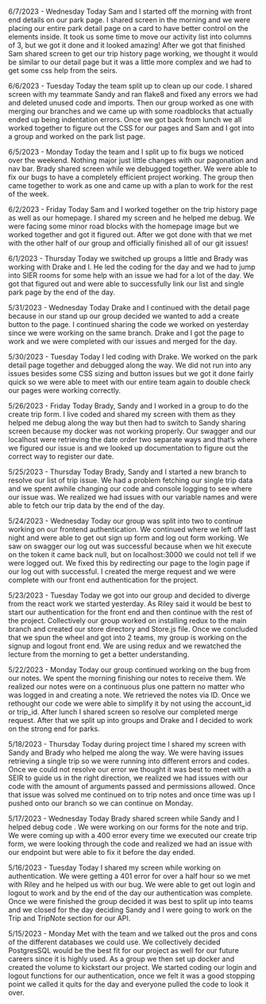 6/7/2023 - Wednesday
Today Sam and I started off the morning with front end details on our park page. I shared screen in the morning and we were placing our entire park detail page on a card to have better control on the elements inside. It took us some time to move our activity list into columns of 3, but we got it done and it looked amazing! After we got that finished Sam shared screen to get our trip history page working, we thought it would be similar to our detail page but it was a little more complex and we had to get some css help from the seirs.


6/6/2023 - Tuesday
Today the team split up to clean up our code. I shared screen with my teammate Sandy and ran flake8 and fixed any errors we had and deleted unused code and imports. Then our group worked as one with merging our branches and we came up with some roadblocks that actually ended up being indentation errors. Once we got back from lunch we all worked together to figure out the CSS for our pages and Sam and I got into a group and worked on the park list page.


6/5/2023 - Monday
Today the team and I split up to fix bugs we noticed over the weekend. Nothing major just little changes with our pagonation and nav bar. Brady shared screen while we debugged together. We were able to fix our bugs to have a completely efficient project working. The group then came together to work as one and came up with a plan to work for the rest of the week.


6/2/2023 - Friday
Today Sam and I worked together on the trip history page as well as our homepage. I shared my screen and he helped me debug. We were facing some minor road blocks with the homepage image but we worked together and got it figured out. After we got done with that we met with the other half of our group and officially finished all of our git issues! 


6/1/2023 - Thursday
Today we switched up groups a little and Brady was working with Drake and I. He led the coding for the day and we had to jump into SIER rooms for some help with an issue we had for a lot of the day. We got that figured out and were able to successfully link our list and single park page by the end of the day. 


5/31/2023 - Wednesday
Today Drake and I continued with the detail page because in our stand up our group decided we wanted to add a create button to the page. I continued sharing the code we worked on yesterday since we were working on the same branch. Drake and I got the page to work and we were completed with our issues and merged for the day. 


5/30/2023 - Tuesday 
Today I led coding with Drake. We worked on the park detail page together and debugged along the way. We did not run into any issues besides some CSS sizing and button issues but we got it done fairly quick so we were able to meet with our entire team again to double check our pages were working correctly. 


5/26/2023 - Friday
Today Brady, Sandy and I worked in a group to do the create trip form. I live coded and shared my screen with them as they helped me debug along the way but then had to switch to Sandy sharing screen because my docker was not working properly. Our swagger and our localhost were retrieving the date order two separate ways and that’s where we figured our issue is and we looked up documentation to figure out the correct way to register our date.


5/25/2023 - Thursday
Today Brady, Sandy and I started a new branch to resolve our list of trip issue. We had a problem fetching our single trip data and we spent awhile changing our code and console logging to see where our issue was. We realized we had issues with our variable names and were able to fetch our trip data by the end of the day.


5/24/2023 - Wednesday
Today our group was split into two to continue working on our frontend authentication. We continued where we left off last night and were able to get out sign up form and log out form working. We saw on swagger our log out was successful because when we hit execute on the token it came back null, but on localhost:3000 we could not tell if we were logged out. We fixed this by redirecting our page to the login page if our log out with successful. I created the merge request and we were complete with our front end authentication for the project.


5/23/2023 - Tuesday
Today we got into our group and decided to diverge from the react work we started yesterday. As Riley said it would be best to start our authentication for the front end and then continue with the rest of the project. Collectively our group worked on installing redux to the main branch and created our store directory and Store.js file. Once we concluded that we spun the wheel and got into 2 teams, my group is working on the signup and logout front end. We are using redux and we rewatched the lecture from the morning to get a better understanding. 


5/22/2023 - Monday
Today our group continued working on the bug from our notes. We spent the morning finishing our notes to receive them. We realized our notes were on a continuous plus one pattern no matter who was logged in and creating a note. We retrieved the notes via ID. Once we rethought our code we were able to simplify it by not using the account_id or trip_id. After lunch I shared screen so resolve our completed merge request. After that we split up into groups and Drake and I decided to work on the strong end for parks.


5/18/2023 - Thursday
Today during project time I shared my screen with Sandy and Brady who helped me along the way. We were having issues retrieving a single trip so we were running into different errors and codes. Once we could not resolve our error we thought it was best to meet with a SEIR to guide us in the right direction, we realized we had issues with our code with the amount of arguments passed and permissions allowed. Once that issue was solved me continued on to trip notes and once time was up I pushed onto our branch so we can continue on Monday. 


5/17/2023 - Wednesday
Today Brady shared screen while Sandy and I helped debug code . We were working on our forms for the note and trip. We were coming up with a 400 error every time we executed our create trip form, we were looking through the code and realized we had an issue with our endpoint but were able to fix it before the day ended. 


5/16/2023 - Tuesday
Today I shared my screen while working on authentication. We were getting a 401 error for over a half hour so we met with Riley and he helped us with our bug. We were able to get out login and logout to work and by the end of the day our authentication was complete. Once we were finished the group decided it was best to split up into teams and we closed for the day deciding Sandy and I were going to work on the Trip and TripNote section for our API.


5/15/2023 - Monday
Met with the team and we talked out the pros and cons of the different databases we could use. We collectively decided PostgresSQL would be the best fit for our project as well for our future careers since it is highly used. As a group we then set up docker and created the volume to kickstart our project. We started coding our login and logout functions for our authentication, once we felt it was a good stopping point we called it quits for the day and everyone pulled the code to look it over.